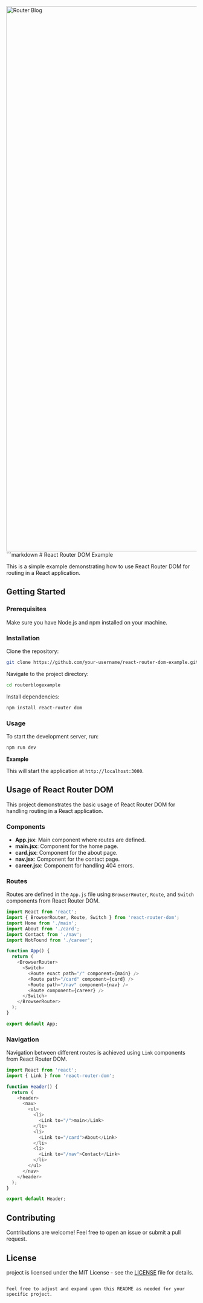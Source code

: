 <img width="1440" alt="Router Blog" src="https://github.com/Aishwarya-Shanmugam/Router-Blog/assets/101408286/05009c0f-6488-40e6-9651-da14a732a265">
```markdown
# React Router DOM Example

This is a simple example demonstrating how to use React Router DOM for routing in a React application.

## Getting Started

### Prerequisites

Make sure you have Node.js and npm installed on your machine.

### Installation

Clone the repository:

```bash
git clone https://github.com/your-username/react-router-dom-example.git
```

Navigate to the project directory:

```bash
cd routerblogexample
```

Install dependencies:

```bash
npm install react-router dom
```

### Usage

To start the development server, run:

```bash
npm run dev
```
**Example**

This will start the application at `http://localhost:3000`.

## Usage of React Router DOM

This project demonstrates the basic usage of React Router DOM for handling routing in a React application.

### Components

- **App.jsx**: Main component where routes are defined.
- **main.jsx**: Component for the home page.
- **card.jsx**: Component for the about page.
- **nav.jsx**: Component for the contact page.
- **career.jsx**: Component for handling 404 errors.

### Routes

Routes are defined in the `App.js` file using `BrowserRouter`, `Route`, and `Switch` components from React Router DOM.

```javascript
import React from 'react';
import { BrowserRouter, Route, Switch } from 'react-router-dom';
import Home from './main';
import About from './card';
import Contact from './nav';
import NotFound from './career';

function App() {
  return (
    <BrowserRouter>
      <Switch>
        <Route exact path="/" component={main} />
        <Route path="/card" component={card} />
        <Route path="/nav" component={nav} />
        <Route component={career} />
      </Switch>
    </BrowserRouter>
  );
}

export default App;
```

### Navigation

Navigation between different routes is achieved using `Link` components from React Router DOM.

```javascript
import React from 'react';
import { Link } from 'react-router-dom';

function Header() {
  return (
    <header>
      <nav>
        <ul>
          <li>
            <Link to="/">main</Link>
          </li>
          <li>
            <Link to="/card">About</Link>
          </li>
          <li>
            <Link to="/nav">Contact</Link>
          </li>
        </ul>
      </nav>
    </header>
  );
}

export default Header;
```

## Contributing

Contributions are welcome! Feel free to open an issue or submit a pull request.

## License

 project is licensed under the MIT License - see the [LICENSE](LICENSE) file for details.
```

Feel free to adjust and expand upon this README as needed for your specific project.

